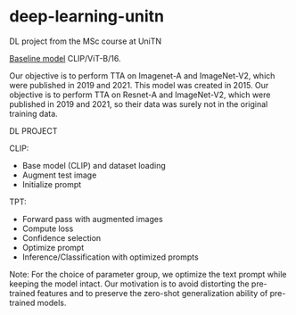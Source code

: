 # deep-learning-unitn
DL project from the MSc course at UniTN

[Baseline model](https://github.com/openai/CLIP) CLIP/ViT-B/16.

Our objective is to perform TTA on Imagenet-A and ImageNet-V2, which were published in 2019 and 2021.
This model was created in 2015. Our objective is to perform TTA on Resnet-A and ImageNet-V2, which were published in 2019 and 2021, so their data was surely not in the original training data.

DL PROJECT

CLIP:

- Base model (CLIP) and dataset loading
- Augment test image
- Initialize prompt

TPT:

- Forward pass with augmented images
- Compute loss
- Confidence selection
- Optimize prompt
- Inference/Classification with optimized prompts

Note: For the choice of parameter group, we optimize the text prompt while keeping the model intact. Our motivation is to avoid distorting the pre-trained features and to preserve the zero-shot generalization ability of pre-trained models.
